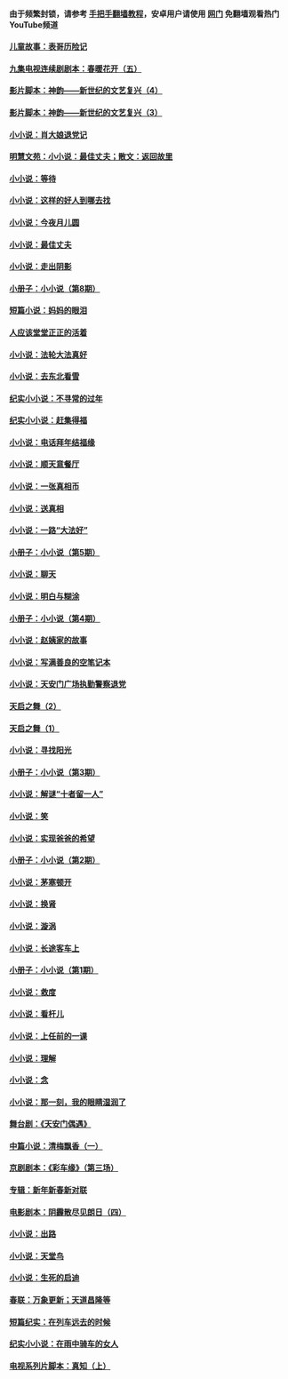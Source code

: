 #### 由于频繁封锁，请参考 [手把手翻墙教程](https://github.com/gfw-breaker/guides/wiki/)，安卓用户请使用 [网门](https://github.com/gfw-breaker/nogfw/blob/master/dl.md?t=04280701) 免翻墙观看热门YouTube频道 

#### [儿童故事：表哥历险记](../pages/328/383535.md?t=04280701) 

#### [九集电视连续剧剧本：春暖花开（五）](../pages/328/275919.md?t=04280701) 

#### [影片脚本：神韵——新世纪的文艺复兴（4）](../pages/328/266089.md?t=04280701) 

#### [影片脚本：神韵——新世纪的文艺复兴（3）](../pages/328/266087.md?t=04280701) 

#### [小小说：肖大娘退党记](../pages/328/239807.md?t=04280701) 

#### [明慧文苑：小小说：最佳丈夫；散文：返回故里](../pages/328/3439.md?t=04280701) 

#### [小小说：等待](../pages/328/223927.md?t=04280701) 

#### [小小说：这样的好人到哪去找](../pages/328/209396.md?t=04280701) 

#### [小小说：今夜月儿圆](../pages/328/193588.md?t=04280701) 

#### [小小说：最佳丈夫](../pages/328/190938.md?t=04280701) 

#### [小小说：走出阴影](../pages/328/190744.md?t=04280701) 

#### [小册子：小小说（第8期）](../pages/328/188202.md?t=04280701) 

#### [短篇小说：妈妈的眼泪](../pages/328/187712.md?t=04280701) 

#### [人应该堂堂正正的活着](../pages/328/182430.md?t=04280701) 

#### [小小说：法轮大法真好](../pages/328/174669.md?t=04280701) 

#### [小小说：去东北看雪](../pages/328/173882.md?t=04280701) 

#### [纪实小小说：不寻常的过年](../pages/328/173187.md?t=04280701) 

#### [纪实小小说：赶集得福](../pages/328/172652.md?t=04280701) 

#### [小小说：电话拜年结福缘](../pages/328/172533.md?t=04280701) 

#### [小小说：顺天意餐厅](../pages/328/170182.md?t=04280701) 

#### [小小说：一张真相币](../pages/328/169410.md?t=04280701) 

#### [小小说：送真相](../pages/328/166713.md?t=04280701) 

#### [小小说：一路“大法好”](../pages/328/162016.md?t=04280701) 

#### [小册子：小小说（第5期）](../pages/328/161131.md?t=04280701) 

#### [小小说：聊天](../pages/328/159640.md?t=04280701) 

#### [小小说：明白与糊涂](../pages/328/158101.md?t=04280701) 

#### [小册子：小小说（第4期）](../pages/328/158006.md?t=04280701) 

#### [小小说：赵姨家的故事](../pages/328/157843.md?t=04280701) 

#### [小小说：写满善良的空笔记本](../pages/328/157382.md?t=04280701) 

#### [小小说：天安门广场执勤警察退党](../pages/328/156982.md?t=04280701) 

#### [天启之舞（2）](../pages/328/153440.md?t=04280701) 

#### [天启之舞（1）](../pages/328/153439.md?t=04280701) 

#### [小小说：寻找阳光](../pages/328/153065.md?t=04280701) 

#### [小册子：小小说（第3期）](../pages/328/151715.md?t=04280701) 

#### [小小说：解谜“十者留一人”](../pages/328/148967.md?t=04280701) 

#### [小小说：笑](../pages/328/148905.md?t=04280701) 

#### [小小说：实现爸爸的希望](../pages/328/148096.md?t=04280701) 

#### [小册子：小小说（第2期）](../pages/328/147214.md?t=04280701) 

#### [小小说：茅塞顿开](../pages/328/147030.md?t=04280701) 

#### [小小说：换肾](../pages/328/146770.md?t=04280701) 

#### [小小说：漩涡](../pages/328/146683.md?t=04280701) 

#### [小小说：长途客车上](../pages/328/145076.md?t=04280701) 

#### [小册子：小小说（第1期）](../pages/328/143963.md?t=04280701) 

#### [小小说：救度](../pages/328/143927.md?t=04280701) 

#### [小小说：看杆儿](../pages/328/142137.md?t=04280701) 

#### [小小说：上任前的一课](../pages/328/140808.md?t=04280701) 

#### [小小说：理解](../pages/328/140476.md?t=04280701) 

#### [小小说：念](../pages/328/139513.md?t=04280701) 

#### [小小说：那一刻，我的眼睛湿润了](../pages/328/138476.md?t=04280701) 

#### [舞台剧：《天安门偶遇》](../pages/328/117155.md?t=04280701) 

#### [中篇小说：清梅飘香（一）](../pages/328/101058.md?t=04280701) 

#### [京剧剧本：《彩车缘》（第三场）](../pages/328/96434.md?t=04280701) 

#### [专辑：新年新春新对联](../pages/328/94991.md?t=04280701) 

#### [电影剧本：阴霾散尽见朗日（四）](../pages/328/87081.md?t=04280701) 

#### [小小说：出路](../pages/328/84848.md?t=04280701) 

#### [小小说：天堂鸟](../pages/328/83084.md?t=04280701) 

#### [小小说：生死的启迪](../pages/328/70977.md?t=04280701) 

#### [春联：万象更新；天道昌隆等](../pages/328/64588.md?t=04280701) 

#### [短篇纪实：在列车远去的时候](../pages/328/62641.md?t=04280701) 

#### [纪实小小说：在雨中骑车的女人](../pages/328/56184.md?t=04280701) 

#### [电视系列片脚本：真知（上） ](../pages/328/55277.md?t=04280701) 


